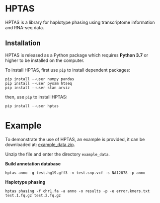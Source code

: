 # HPTAS

HPTAS is a library for haplotype phasing using transcriptome
information and RNA-seq data.

## Installation

HPTAS is released as a Python package which requires **Python 3.7** 
or higher to be installed on the computer.

To install HPTAS, first use `pip` to install dependent packages:
```shell
pip install --user numpy pandas
pip install --user pysam htseq
pip install --user stan arviz
```

then, use `pip` to install HPTAS:
```shell
pip install --user hptas
```

# Example

To demonstrate the use of HPTAS, an example is provided, it can be downloaded at: [example_data.zip](https://github.com/wjnjlcn/hptas/raw/main/example_data.zip).

Unzip the file and enter the directory `example_data`.

**Build annotation database**
```shell
hptas anno -g test.hg19.gff3 -v test.snp.vcf -s NA12878 -p anno
```

**Haplotype phasing**
```shell
hptas phasing -f chr1.fa -a anno -o results -p -e error.kmers.txt test.1.fq.gz test.2.fq.gz
```